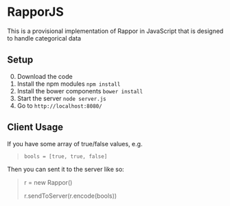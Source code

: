# RapporJS

This is a provisional implementation of Rappor in JavaScript that is designed to handle categorical data

## Setup

0. Download the code
1. Install the npm modules `npm install`
2. Install the bower components `bower install`
3. Start the server `node server.js`
4. Go to `http://localhost:8080/`

## Client Usage

If you have some array of true/false values, e.g.

> `bools = [true, true, false]`

Then you can sent it to the server like so: 

> r = new Rappor()
> 
> r.sendToServer(r.encode(bools))